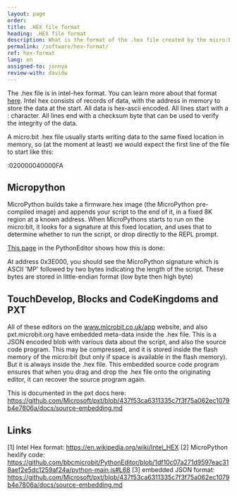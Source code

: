 ```yaml
---
layout: page
order:
title: .HEX file format
heading: .HEX file format
description: What is the format of the .hex file created by the micro:bit editors?
permalink: /software/hex-format/
ref: hex-format
lang: en
assigned-to: jonnya
review-with: davidw
---
```


The .hex file is in intel-hex format. You can learn more about that format [here](https://en.wikipedia.org/wiki/Intel_HEX). Intel hex consists of records of data, with the address in memory to store the data at the start. All data is hex-ascii encoded. All lines start with a : character. All lines end with a checksum byte that can be used to verify the integrity of the data.

A micro:bit .hex file usually starts writing data to the same fixed location in memory, so (at the moment at least) we would expect the first line of the file to start like this:

:020000040000FA

## Micropython

MicroPython builds take a firmware.hex image (the MicroPython pre-compiled image) and appends your script to the end of it, in a fixed 8K region at a known address. When MicroPythons starts to run on the micro:bit, it looks for a signature at this fixed location, and uses that to determine whether to run the script, or drop directly to the REPL prompt.

[This page](https://github.com/bbcmicrobit/PythonEditor/blob/1df10c07a271d9597eac318aef2e5dc1259af24a/python-main.js#L68) in the PythonEditor shows how this is done:

At address 0x3E000, you should see the MicroPython signature which is ASCII 'MP' followed by two bytes indicating the length of the script. These bytes are stored in little-endian format (low byte then high byte)

## TouchDevelop, Blocks and CodeKingdoms and PXT

All of these editors on the www.microbit.co.uk/app website, and also pxt.microbit.org have embedded meta-data inside the .hex file. This is a JSON encoded blob with various data about the script, and also the source code program. This may be compressed, and it is stored inside the flash memory of the micro:bit (but only if space is available in the flash memory). But it is always inside the .hex file. This embedded source code program ensures that when you drag and drop the .hex file onto the originating editor, it can recover the source program again.

This is documented in the pxt docs here: https://github.com/Microsoft/pxt/blob/437f53ca6311335c7f3f75a062ec1079b4e7806a/docs/source-embedding.md

## Links

[1] Intel Hex format: <https://en.wikipedia.org/wiki/Intel_HEX>
[2] MicroPython hexlify code: <https://github.com/bbcmicrobit/PythonEditor/blob/1df10c07a271d9597eac318aef2e5dc1259af24a/python-main.js#L68>
[3] embedded JSON format: <https://github.com/Microsoft/pxt/blob/437f53ca6311335c7f3f75a062ec1079b4e7806a/docs/source-embedding.md>
